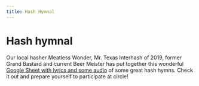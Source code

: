 ```yaml
---
title: Hash Hymnal
---
```

# Hash hymnal
Our local hasher Meatless Wonder, Mr. Texas Interhash of 2019, former Grand Bastard and current Beer Meister has put together this wonderful [Google Sheet with lyrics and some audio](https://docs.google.com/presentation/d/1AwCDFbacLkr5TP2JQdPkObOfrcycMOG1bj3oWSUSkeE/present?fbclid=IwAR1OZMdqpk3FYcJQ-tBAkCPdna5sU61GSVooUEsp7DcbbYjyi8E2qxGXXc4&slide=id.p) of some great hash hymns. Check it out and prepare yourself to participate at circle!